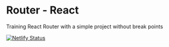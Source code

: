 # Router - React

Training React Router with a simple project without break points

[![Netlify Status](https://api.netlify.com/api/v1/badges/5246ae30-0351-48a7-a205-dedd5007a675/deploy-status)](https://router-react-project.netlify.app/)
